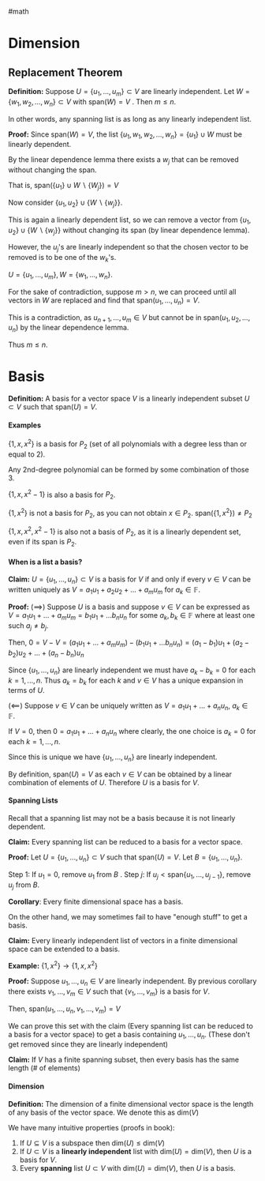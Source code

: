 #math 
# Dimension
## Replacement Theorem

**Definition:** Suppose $U = \{u_1,...,u_m\} \subset V$ are linearly independent. Let $W = \{w_1,w_2,...,w_n\} \subset V$ with $\text{span}(W)= V$ . Then $m \leq n$. 

In other words, any spanning list is as long as any linearly independent list.

**Proof:** Since $\text{span}(W) = V$, the list $\{u_1,w_1,w_2,...,w_n\} = \{u_1\} \cup W$ must be linearly dependent. 

By the linear dependence lemma there exists a $w_j$ that can be removed without changing the span. 

That is, $\text{span}(\{u_1\} \cup W \backslash \{W_j\}) = V$ 

Now consider $\{u_1,u_2\} \cup \{W \backslash \{w_j\}\}$. 

This is again a linearly dependent list, so we can remove a vector from $\{u_1,u_2\} \cup \{W \backslash \{w_j\}\}$ without changing its span (by linear dependence lemma). 

However, the $u_j$'s are linearly independent so that the chosen vector to be removed is to be one of the $w_k$'s.

$U= \{u_1,...,u_m\}, W = \{w_1,...,w_n\}$.

For the sake of contradiction, suppose $m>n$, we can proceed until all vectors in $W$ are replaced and find that $\text{span}(u_1,...,u_n)=V$. 

This is a contradiction, as $u_{n+1},...,u_m\in V$ but cannot be in $\text{span}(u_1,u_2,...,u_n)$ by the linear dependence lemma.

Thus $m \leq n$.

# Basis

**Definition:** A basis for a vector space $V$ is a linearly independent subset $U \subset V$ such that $\text{span}(U) = V$. 

#### Examples
$\{1,x,x^2\}$ is a basis for $P_2$ (set of all polynomials with a degree less than or equal to 2). 

Any 2nd-degree polynomial can be formed by some combination of those 3.

$\{1,x,x^2-1\}$ is also a basis for $P_2$. 

$\{1,x^2\}$ is not a basis for $P_2$, as you can not obtain $x \in P_2$.  $\text{span}(\{1,x^2\}) \neq P_2$ 

$\{1,x,x^2,x^2-1\}$ is also not a basis of $P_2$, as it is a linearly dependent set, even if its span is $P_2.$  
#### When is a list a basis?

**Claim:** $U =\{u_1,...,u_n\}\subset V$ is a basis for $V$ if and only if every $v \in V$ can be written uniquely as $V = a_1u_1+a_2u_2+...+a_mu_m$ for $a_k \in \mathbb{F}$.

**Proof:** $(\implies)$ Suppose $U$ is a basis and suppose $v\in V$ can be expressed as $V  = a_1u_1+...+a_mu_m=b_1u_1+...b_nu_n$ for some $a_k,b_k \in \mathbb{F}$ where at least one such $a_j \neq b_j$.

Then, $0 = V-V = (a_1u_1+...+a_mu_m)-(b_1u_1+...b_nu_n) = (a_1-b_1)u_1+(a_2-b_2)u_2+...+(a_n-b_n)u_n$

Since $\{u_1,...,u_n\}$ are linearly independent we must have $a_k-b_k=0$ for each $k=1,...,n$. Thus $a_k=b_k$ for each $k$ and $v \in V$ has a unique expansion in terms of $U$.

$(\impliedby)$ Suppose $v \in V$ can be uniquely written as $V = a_1u_1+...+a_nu_n$, $a_k \in \mathbb{F}$. 

If $V=0$, then $0=a_1u_1+...+a_nu_n$ where clearly, the one choice is $a_k=0$ for each $k=1,...,n$. 

Since this is unique we have $\{u_1,...,u_n\}$ are linearly independent. 

By definition, $\text{span}(U) =V$ as each $v \in V$ can be obtained by a linear combination of elements of $U$. Therefore $U$ is a basis for $V$. 

#### Spanning Lists

Recall that a spanning list may not be a basis because it is not linearly dependent. 

**Claim:** Every spanning list can be reduced to a basis for a vector space.

**Proof:** Let $U = \{u_1,...,u_n\} \subset V$ such that $\text{span}(U) = V$. Let $B  = \{u_1,...,u_n\}$.

Step 1: If $u_1 = 0$, remove $u_1$ from $B$ . 
Step $j$: If $u_j < \text{span}\{u_1,...,u_{j-1}\}$, remove $u_j$ from $B$.

**Corollary**: Every finite dimensional space has a basis. 

On the other hand, we may sometimes fail to have "enough stuff" to get a basis.

**Claim:** Every linearly independent list of vectors in a finite dimensional space can be extended to a basis. 

**Example:** $\{1,x^2\} \rightarrow \{1,x,x^2\}$ 

**Proof:** Suppose $u_1,...,u_n \in V$ are linearly independent. By previous corollary there exists $v_1,...,v_m \in V$ such that $\{v_1,...,v_m\}$ is a basis for $V$. 

Then, $\text{span}(u_1, ...,u_n,v_1,...,v_m) =V$

We can prove this set with the claim (Every spanning list can be reduced to a basis for a vector space) to get a basis containing $u_1,...,u_n$. (These don't get removed since they are linearly independent)

**Claim:** If $V$ has a finite spanning subset, then every basis has the same length (# of elements)

#### Dimension

**Definition:** The dimension of a finite dimensional vector space is the length of any basis of the vector space. We denote this as $\text{dim}(V)$

We have many intuitive properties (proofs in book):

1. If $U \subseteq V$ is a subspace then $\text{dim}(U) \leq \text{dim}(V)$ 
2. If $U \subset V$ is a **linearly independent** list with $\text{dim}(U)=\text{dim}(V)$, then $U$ is a basis for $V$.
3. Every **spanning** list $U \subset V$ with $\text{dim}(U) = \text{dim}(V)$, then $U$ is a basis. 

